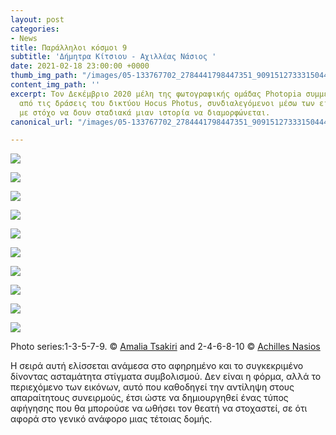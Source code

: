 ```yaml
---
layout: post
categories:
- News
title: Παράλληλοι κόσμοι 9
subtitle: 'Δήμητρα Κίτσιου - Αχιλλέας Νάσιος '
date: 2021-02-18 23:00:00 +0000
thumb_img_path: "/images/05-133767702_2784441798447351_9091512733315044462_n.jpg"
content_img_path: ''
excerpt: Τον Δεκέμβριο 2020 μέλη της φωτογραφικής ομάδας Photopia συμμετείχαν σε μια
  από τις δράσεις του δικτύου Hocus Photus, συνδιαλεγόμενοι μέσω των εικόνων τους
  με στόχο να δουν σταδιακά μιαν ιστορία να διαμορφώνεται.
canonical_url: "/images/05-133767702_2784441798447351_9091512733315044462_n.jpg"

---
```

![](/images/01-133837777_692114591697265_6707912474235155025_n.jpg)

![](/images/02-72836240_10220384014492819_324720040341405696_o.jpg)

![](/images/03-133622285_681713005834699_4317410912573375454_n.jpg)

![](/images/04-56843810_10218458820164164_7486984769889107968_o.jpg)

![](/images/05-133767702_2784441798447351_9091512733315044462_n.jpg)

![](/images/06_mg_8787.jpg)

![](/images/07-134907024_3400404296723733_8735645411980923716_n.jpg)

![](/images/08_mg_3789.jpg)

![](/images/09-134097913_227032025587587_2964973503520020389_n.jpg)

![](/images/10_10.jpg)

Photo series:1-3-5-7-9. © <a href="https://www.facebook.com/profile.php?id=100008524653334" target="blank">Amalia Tsakiri</a> and  2-4-6-8-10 © <a href="https://anikon.org/" target="blank">Achilles Nasios</a>

Η σειρά αυτή ελίσσεται ανάμεσα στο αφηρημένο και το συγκεκριμένο δίνοντας ασταμάτητα στίγματα συμβολισμού. Δεν είναι η φόρμα, αλλά το περιεχόμενο των εικόνων, αυτό που καθοδηγεί την αντίληψη στους απαραίτητους συνειρμούς, έτσι ώστε να δημιουργηθεί ένας τύπος αφήγησης που θα μπορούσε να ωθήσει τον θεατή να στοχαστεί, σε ότι αφορά στο γενικό ανάφορο μιας τέτοιας δομής.